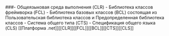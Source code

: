 ###- Общеязыковая среда выполнения (CLR)
	- Библиотека классов фреймворка (FCL)
	- Библиотека базовых классов (BCL) состоящая из Пользовательская библиотека классов и Предопределенная библиотека классов
	- Система общего типа (CTS)
	- Спецификация общего языка (CLS)
	[[Платформа .net]][[CLR]][[FCL]][[BCL]][[CTS]][[CLS]]